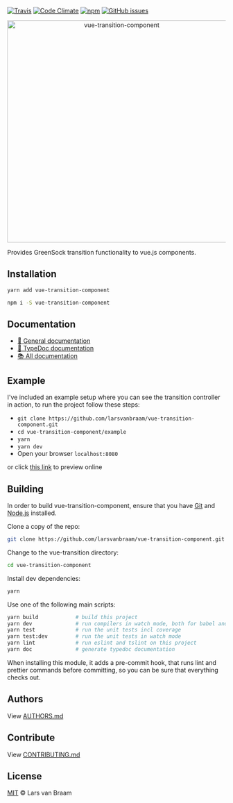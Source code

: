 [![Travis](https://img.shields.io/travis/larsvanbraam/vue-transition-component.svg?maxAge=2592000)](https://travis-ci.org/larsvanbraam/vue-transition-component)
[![Code Climate](https://img.shields.io/codeclimate/github/larsvanbraam/vue-transition-component.svg?maxAge=2592000)](https://codeclimate.com/github/larsvanbraam/vue-transition-component)
[![npm](https://img.shields.io/npm/dm/vue-transition-component.svg?maxAge=2592000)](https://www.npmjs.com/package/vue-transition-component)
[![GitHub issues](https://img.shields.io/github/issues/larsvanbraam/vue-transition-component.svg?style=flat-square)](https://github.com/larsvanbraam/vue-transition-component/issues)

<p align="center">
    <img src="http://vue-transition-component.larsvanbraam.nl/vue-transition-component-1024.png?v=2" alt="vue-transition-component" width="512"/>
</p>

Provides GreenSock transition functionality to vue.js components.

## Installation

```sh
yarn add vue-transition-component
```

```sh
npm i -S vue-transition-component
```

## Documentation

- [📗 General documentation](https://vue-transition-component.larsvanbraam.nl/general/)
- [📘 TypeDoc documentation](https://vue-transition-component.larsvanbraam.nl/typedoc/)
- [📚 All documentation](https://vue-transition-component.larsvanbraam.nl)


## Example
I've included an example setup where you can see the transition controller in action, to run the project follow these steps:

- `git clone https://github.com/larsvanbraam/vue-transition-component.git`
- `cd vue-transition-component/example`
- `yarn`
- `yarn dev`
- Open your browser `localhost:8080`

or click [this link](https://larsvanbraam.github.io/vue-transition-component/example/) to preview online

## Building

In order to build vue-transition-component, ensure that you have [Git](http://git-scm.com/downloads) and [Node.js](http://nodejs.org/) installed.

Clone a copy of the repo:
```sh
git clone https://github.com/larsvanbraam/vue-transition-component.git
```

Change to the vue-transition directory:
```sh
cd vue-transition-component
```

Install dev dependencies:
```sh
yarn
```

Use one of the following main scripts:
```sh
yarn build            # build this project
yarn dev              # run compilers in watch mode, both for babel and typescript
yarn test             # run the unit tests incl coverage
yarn test:dev         # run the unit tests in watch mode
yarn lint             # run eslint and tslint on this project
yarn doc              # generate typedoc documentation
```

When installing this module, it adds a pre-commit hook, that runs lint and prettier commands
before committing, so you can be sure that everything checks out.

## Authors
View [AUTHORS.md](./AUTHORS.md)

## Contribute
View [CONTRIBUTING.md](./CONTRIBUTING.md)

## License
[MIT](./LICENSE) © Lars van Braam
